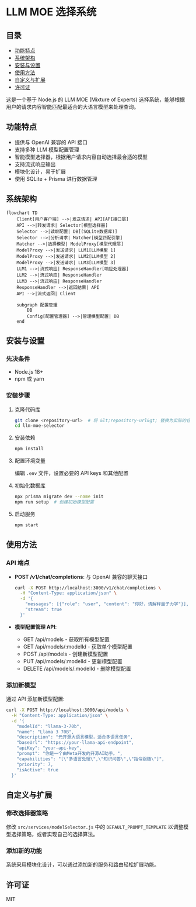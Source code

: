 # LLM MOE 选择系统

## 目录

* [功能特点](#功能特点)
* [系统架构](#系统架构)
* [安装与设置](#安装与设置)
* [使用方法](#使用方法)
* [自定义与扩展](#自定义与扩展)
* [许可证](#许可证)

这是一个基于 Node.js 的 LLM MOE (Mixture of Experts) 选择系统，能够根据用户的请求内容智能匹配最适合的大语言模型来处理查询。

## 功能特点

* 提供与 OpenAI 兼容的 API 接口
* 支持多种 LLM 模型配置管理
* 智能模型选择器，根据用户请求内容自动选择最合适的模型
* 支持流式响应输出
* 模块化设计，易于扩展
* 使用 SQLite + Prisma 进行数据管理

## 系统架构

```mermaid
flowchart TD
    Client[用户客户端] -->|发送请求| API[API接口层]
    API -->|转发请求| Selector[模型选择器]
    Selector -->|读取配置| DB[(SQLite数据库)]
    Selector -->|分析请求| Matcher[模型匹配引擎]
    Matcher -->|选择模型| ModelProxy[模型代理层]
    ModelProxy -->|发送请求| LLM1[LLM模型 1]
    ModelProxy -->|发送请求| LLM2[LLM模型 2]
    ModelProxy -->|发送请求| LLM3[LLM模型 3]
    LLM1 -->|流式响应| ResponseHandler[响应处理器]
    LLM2 -->|流式响应| ResponseHandler
    LLM3 -->|流式响应| ResponseHandler
    ResponseHandler -->|返回结果| API
    API -->|流式返回| Client

    subgraph 配置管理
        DB
        Config[配置管理器] -->|管理模型配置| DB
    end
```

## 安装与设置

### 先决条件

* Node.js 18+
* npm 或 yarn

### 安装步骤

1. 克隆代码库

   ```bash
   git clone <repository-url>  # 将 &lt;repository-url&gt; 替换为实际的仓库 URL
   cd llm-moe-selector
   ```

2. 安装依赖

   ```bash
   npm install
   ```

3. 配置环境变量

   编辑 `.env` 文件，设置必要的 API keys 和其他配置

4. 初始化数据库

   ```bash
   npx prisma migrate dev --name init
   npm run setup  # 创建初始模型配置
   ```

5. 启动服务

   ```bash
   npm start
   ```

## 使用方法

### API 端点

* **POST /v1/chat/completions**: 与 OpenAI 兼容的聊天接口

  ```bash
  curl -X POST http://localhost:3000/v1/chat/completions \
    -H "Content-Type: application/json" \
    -d '{
      "messages": [{"role": "user", "content": "你好，请解释量子力学"}],
      "stream": true
    }'
  ```

* **模型配置管理 API**:
  * GET /api/models - 获取所有模型配置
  * GET /api/models/:modelId - 获取单个模型配置
  * POST /api/models - 创建新模型配置
  * PUT /api/models/:modelId - 更新模型配置
  * DELETE /api/models/:modelId - 删除模型配置

### 添加新模型

通过 API 添加新模型配置:

```bash
curl -X POST http://localhost:3000/api/models \
  -H "Content-Type: application/json" \
  -d '{
    "modelId": "llama-3-70b",
    "name": "Llama 3 70B",
    "description": "元开源大语言模型，适合多语言任务",
    "baseUrl": "https://your-llama-api-endpoint",
    "apiKey": "your-api-key",
    "prompt": "你是一个由Meta开发的开源AI助手。",
    "capabilities": "[\"多语言处理\",\"知识问答\",\"指令跟随\"]",
    "priority": 7,
    "isActive": true
  }'
```

## 自定义与扩展

### 修改选择器策略

修改 `src/services/modelSelector.js` 中的 `DEFAULT_PROMPT_TEMPLATE` 以调整模型选择策略，或者实现自己的选择算法。

### 添加新的功能

系统采用模块化设计，可以通过添加新的服务和路由轻松扩展功能。

## 许可证

MIT
